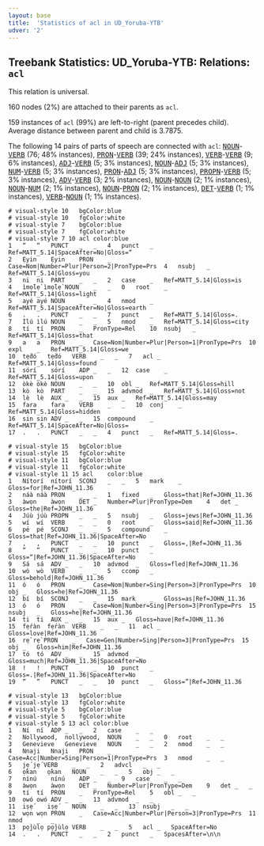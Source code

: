 ```yaml
---
layout: base
title:  'Statistics of acl in UD_Yoruba-YTB'
udver: '2'
---
```


## Treebank Statistics: UD_Yoruba-YTB: Relations: `acl`

This relation is universal.

160 nodes (2%) are attached to their parents as `acl`.

159 instances of `acl` (99%) are left-to-right (parent precedes child).
Average distance between parent and child is 3.7875.

The following 14 pairs of parts of speech are connected with `acl`: <tt><a href="yo_ytb-pos-NOUN.html">NOUN</a></tt>-<tt><a href="yo_ytb-pos-VERB.html">VERB</a></tt> (76; 48% instances), <tt><a href="yo_ytb-pos-PRON.html">PRON</a></tt>-<tt><a href="yo_ytb-pos-VERB.html">VERB</a></tt> (39; 24% instances), <tt><a href="yo_ytb-pos-VERB.html">VERB</a></tt>-<tt><a href="yo_ytb-pos-VERB.html">VERB</a></tt> (9; 6% instances), <tt><a href="yo_ytb-pos-ADJ.html">ADJ</a></tt>-<tt><a href="yo_ytb-pos-VERB.html">VERB</a></tt> (5; 3% instances), <tt><a href="yo_ytb-pos-NOUN.html">NOUN</a></tt>-<tt><a href="yo_ytb-pos-ADJ.html">ADJ</a></tt> (5; 3% instances), <tt><a href="yo_ytb-pos-NUM.html">NUM</a></tt>-<tt><a href="yo_ytb-pos-VERB.html">VERB</a></tt> (5; 3% instances), <tt><a href="yo_ytb-pos-PRON.html">PRON</a></tt>-<tt><a href="yo_ytb-pos-ADJ.html">ADJ</a></tt> (5; 3% instances), <tt><a href="yo_ytb-pos-PROPN.html">PROPN</a></tt>-<tt><a href="yo_ytb-pos-VERB.html">VERB</a></tt> (5; 3% instances), <tt><a href="yo_ytb-pos-ADV.html">ADV</a></tt>-<tt><a href="yo_ytb-pos-VERB.html">VERB</a></tt> (3; 2% instances), <tt><a href="yo_ytb-pos-NOUN.html">NOUN</a></tt>-<tt><a href="yo_ytb-pos-NOUN.html">NOUN</a></tt> (2; 1% instances), <tt><a href="yo_ytb-pos-NOUN.html">NOUN</a></tt>-<tt><a href="yo_ytb-pos-NUM.html">NUM</a></tt> (2; 1% instances), <tt><a href="yo_ytb-pos-NOUN.html">NOUN</a></tt>-<tt><a href="yo_ytb-pos-PRON.html">PRON</a></tt> (2; 1% instances), <tt><a href="yo_ytb-pos-DET.html">DET</a></tt>-<tt><a href="yo_ytb-pos-VERB.html">VERB</a></tt> (1; 1% instances), <tt><a href="yo_ytb-pos-VERB.html">VERB</a></tt>-<tt><a href="yo_ytb-pos-NOUN.html">NOUN</a></tt> (1; 1% instances).


~~~ conllu
# visual-style 10	bgColor:blue
# visual-style 10	fgColor:white
# visual-style 7	bgColor:blue
# visual-style 7	fgColor:white
# visual-style 7 10 acl	color:blue
1	“	“	PUNCT	_	_	4	punct	_	Ref=MATT_5.14|SpaceAfter=No|Gloss=“
2	Ẹyin	Ẹyin	PRON	_	Case=Nom|Number=Plur|Person=2|PronType=Prs	4	nsubj	_	Ref=MATT_5.14|Gloss=you
3	ni	ni	PART	_	_	2	case	_	Ref=MATT_5.14|Gloss=is
4	ìmọ́lẹ̀	ìmọ́lẹ̀	NOUN	_	_	0	root	_	Ref=MATT_5.14|Gloss=light
5	ayé	ayé	NOUN	_	_	4	nmod	_	Ref=MATT_5.14|SpaceAfter=No|Gloss=earth
6	.	.	PUNCT	_	_	7	punct	_	Ref=MATT_5.14|Gloss=.
7	Ìlú	ìlú	NOUN	_	_	5	nmod	_	Ref=MATT_5.14|Gloss=city
8	tí	tí	PRON	_	PronType=Rel	10	nsubj	_	Ref=MATT_5.14|Gloss=that
9	a	a	PRON	_	Case=Nom|Number=Plur|Person=1|PronType=Prs	10	expl	_	Ref=MATT_5.14|Gloss=we
10	tẹ̀dó	tẹ̀dó	VERB	_	_	7	acl	_	Ref=MATT_5.14|Gloss=found
11	sórí	sórí	ADP	_	_	12	case	_	Ref=MATT_5.14|Gloss=upon
12	òkè	òkè	NOUN	_	_	10	obl	_	Ref=MATT_5.14|Gloss=hill
13	kò	kò	PART	_	_	15	advmod	_	Ref=MATT_5.14|Gloss=not
14	lè	lè	AUX	_	_	15	aux	_	Ref=MATT_5.14|Gloss=may
15	fara	fara	VERB	_	_	10	conj	_	Ref=MATT_5.14|Gloss=hidden
16	sin	sin	ADV	_	_	15	compound	_	Ref=MATT_5.14|SpaceAfter=No|Gloss=
17	.	.	PUNCT	_	_	4	punct	_	Ref=MATT_5.14|Gloss=.

~~~


~~~ conllu
# visual-style 15	bgColor:blue
# visual-style 15	fgColor:white
# visual-style 11	bgColor:blue
# visual-style 11	fgColor:white
# visual-style 11 15 acl	color:blue
1	Nítorí	nítorí	SCONJ	_	_	5	mark	_	Gloss=for|Ref=JOHN_11.36
2	náà	náà	PRON	_	_	1	fixed	_	Gloss=that|Ref=JOHN_11.36
3	àwọn	àwọn	DET	_	Number=Plur|PronType=Dem	4	det	_	Gloss=the|Ref=JOHN_11.36
4	Júù	júù	PROPN	_	_	5	nsubj	_	Gloss=jews|Ref=JOHN_11.36
5	wí	wí	VERB	_	_	0	root	_	Gloss=said|Ref=JOHN_11.36
6	pé	pé	SCONJ	_	_	5	compound	_	Gloss=that|Ref=JOHN_11.36|SpaceAfter=No
7	,	,	PUNCT	_	_	10	punct	_	Gloss=,|Ref=JOHN_11.36
8	“	“	PUNCT	_	_	10	punct	_	Gloss=“|Ref=JOHN_11.36|SpaceAfter=No
9	Sá	sá	ADV	_	_	10	advmod	_	Gloss=fled|Ref=JOHN_11.36
10	wò	wò	VERB	_	_	5	ccomp	_	Gloss=behold|Ref=JOHN_11.36
11	ó	ó	PRON	_	Case=Nom|Number=Sing|Person=3|PronType=Prs	10	obj	_	Gloss=he|Ref=JOHN_11.36
12	bí	bí	SCONJ	_	_	15	mark	_	Gloss=as|Ref=JOHN_11.36
13	ó	ó	PRON	_	Case=Nom|Number=Sing|Person=3|PronType=Prs	15	nsubj	_	Gloss=he|Ref=JOHN_11.36
14	ti	ti	AUX	_	_	15	aux	_	Gloss=have|Ref=JOHN_11.36
15	fẹ́ràn	fẹ́ràn	VERB	_	_	11	acl	_	Gloss=love|Ref=JOHN_11.36
16	rẹ̀	rẹ̀	PRON	_	Case=Gen|Number=Sing|Person=3|PronType=Prs	15	obj	_	Gloss=him|Ref=JOHN_11.36
17	tó	tó	ADV	_	_	15	advmod	_	Gloss=much|Ref=JOHN_11.36|SpaceAfter=No
18	!	!	PUNCT	_	_	10	punct	_	Gloss=.|Ref=JOHN_11.36|SpaceAfter=No
19	”	”	PUNCT	_	_	10	punct	_	Gloss=”|Ref=JOHN_11.36

~~~


~~~ conllu
# visual-style 13	bgColor:blue
# visual-style 13	fgColor:white
# visual-style 5	bgColor:blue
# visual-style 5	fgColor:white
# visual-style 5 13 acl	color:blue
1	Ní	ní	ADP	_	_	2	case	_	_
2	Nollywood,	nollywood,	NOUN	_	_	0	root	_	_
3	Genevieve	Genevieve	NOUN	_	_	2	nmod	_	_
4	Nnaji	Nnaji	PRON	_	Case=Acc|Number=Sing|Person=1|PronType=Prs	3	nmod	_	_
5	jẹ́	jẹ́	VERB	_	_	2	advcl	_	_
6	ọ̀kan	ọ̀kan	NOUN	_	_	5	obj	_	_
7	nínú	nínú	ADP	_	_	9	case	_	_
8	àwọn	àwọn	DET	_	Number=Plur|PronType=Dem	9	det	_	_
9	tí	tí	PRON	_	PronType=Rel	5	obl	_	_
10	owó	owó	ADV	_	_	13	advmod	_	_
11	iṣẹ́	iṣẹ́	NOUN	_	_	13	nsubj	_	_
12	wọn	wọn	PRON	_	Case=Acc|Number=Plur|Person=3|PronType=Prs	11	nmod	_	_
13	pọ̀jùlọ	pọ̀jùlọ	VERB	_	_	5	acl	_	SpaceAfter=No
14	.	.	PUNCT	_	_	2	punct	_	SpacesAfter=\n\n

~~~


